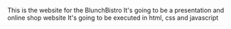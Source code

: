This is the website for the BlunchBistro
It's going to be a presentation and online shop website
It's going to be executed in html, css and javascript

